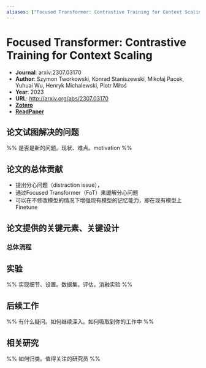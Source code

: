 ```yaml
---
aliases: ["Focused Transformer: Contrastive Training for Context Scaling", "Focused Transformer: Contrastive Training for Context Scaling, 2023", "LongLLaMA"]
---
```

# Focused Transformer: Contrastive Training for Context Scaling

- **Journal**: arxiv:2307.03170
- **Author**: Szymon Tworkowski, Konrad Staniszewski, Mikołaj Pacek, Yuhuai Wu, Henryk Michalewski, Piotr Miłoś
- **Year**: 2023
- **URL**: http://arxiv.org/abs/2307.03170
- [**Zotero**](zotero://select/items/@2023FocusedTransformerContrastiveTworkowski)
- [**ReadPaper**](https://readpaper.com/pdf-annotate/note?pdfId=4776164222732075009&noteId=1868450996475092736)

## 论文试图解决的问题

%% 是否是新的问题。现状、难点。motivation %%

## 论文的总体贡献

- 提出分心问题（distraction issue），
- 通过Focused Transformer（FoT）来缓解分心问题
- 可以在不修改模型的情况下增强现有模型的记忆能力，即在现有模型上Finetune

## 论文提供的关键元素、关键设计

### 总体流程

## 实验

%% 实现细节、设置。数据集。评估。消融实验 %%

## 后续工作

%% 有什么疑问。如何继续深入。如何吸取到你的工作中 %%

## 相关研究

%% 如何归类。值得关注的研究员 %%
